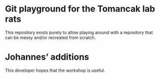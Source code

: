 # Git playground for the Tomancak lab rats

This repository exists purely to allow playing around with a repository that
can be messy and/or recreated from scratch.

# Johannes’ additions

This developer hopes that the workshop is useful.
